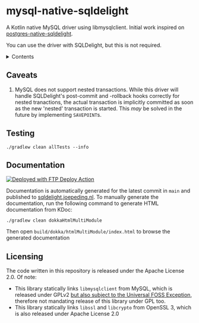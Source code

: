 # mysql-native-sqldelight

A Kotlin native MySQL driver using libmysqlclient. Initial work inspired on [postgres-native-sqldelight](https://github.com/hfhbd/postgres-native-sqldelight).

You can use the driver with SQLDelight, but this is not required.

<details>
<summary>Contents</summary>

- [Caveats](#Caveats)
- [Testing](#Testing)
- [Documentation](#Documentation)
- [Licensing](#Licensing)

</details>

## Caveats
1. MySQL does not support nested transactions. While this driver will handle SQLDelight's post-commit and -rollback hooks 
    correctly for nested tranactions, the actual transaction is implicitly committed as soon as the new 'nested' transaction
    is started. This _may_ be solved in the future by implementing `SAVEPOINT`s.

## Testing
```shell
./gradlew clean allTests --info
```

## Documentation
[<img alt="Deployed with FTP Deploy Action" src="https://img.shields.io/badge/Deployed With-FTP DEPLOY ACTION-%3CCOLOR%3E?style=for-the-badge&color=0077b6">](https://github.com/SamKirkland/FTP-Deploy-Action)

Documentation is automatically generated for the latest commit in `main` and published to [sqldelight.joepeding.nl](https://sqldelight.joepeding.nl/index.html).
To manually generate the documentation, run the following command to generate HTML documentation from KDoc:
```shell
./gradlew clean dokkaHtmlMultiModule
```
Then open `build/dokka/htmlMultiModule/index.html` to browse the generated documentation 

## Licensing
The code written in this repository is released under the Apache License 2.0. Of note:
- This library statically links `libmysqlclient` from MySQL, which is released under GPLv2 [but also subject to 
    the Universal FOSS Exception](https://github.com/mysql/mysql-server/blob/87307d4ddd88405117e3f1e51323836d57ab1f57/LICENSE#L30-L36), 
    therefore not mandating release of this library under GPL too. 
- This library statically links `libssl` and `libcrypto` from OpenSSL 3, which is also released under Apache License 2.0